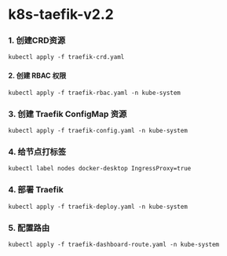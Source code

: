 # k8s-taefik-v2.2


### 1. 创建CRD资源
```
kubectl apply -f traefik-crd.yaml
```

#### 2. 创建 RBAC 权限
```
kubectl apply -f traefik-rbac.yaml -n kube-system
```

### 3. 创建 Traefik ConfigMap 资源
```
kubectl apply -f traefik-config.yaml -n kube-system
```

### 4. 给节点打标签
```
kubectl label nodes docker-desktop IngressProxy=true
```

### 4. 部署 Traefik
```
kubectl apply -f traefik-deploy.yaml -n kube-system
```

### 5. 配置路由
```
kubectl apply -f traefik-dashboard-route.yaml -n kube-system
```